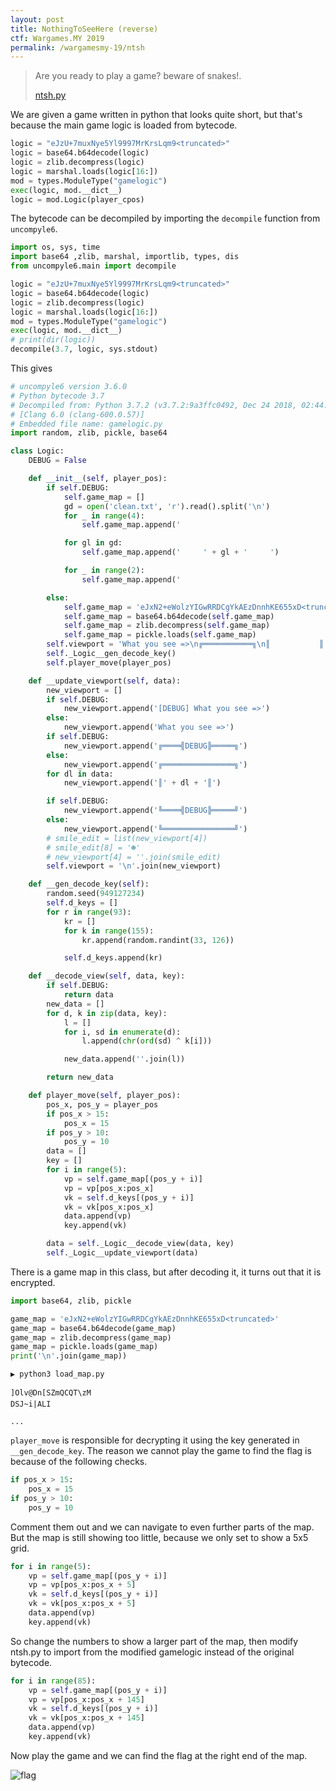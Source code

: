```yaml
---
layout: post
title: NothingToSeeHere (reverse)
ctf: Wargames.MY 2019
permalink: /wargamesmy-19/ntsh
---
```


> Are you ready to play a game? beware of snakes!.
> 
> [ntsh.py][ntsh]

We are given a game written in python that looks quite short, but that's because the main game logic is loaded from bytecode.

```py
logic = "eJzU+7muxNye5Yl9997MrKrsLqm9<truncated>"
logic = base64.b64decode(logic)
logic = zlib.decompress(logic)
logic = marshal.loads(logic[16:])
mod = types.ModuleType("gamelogic")
exec(logic, mod.__dict__)
logic = mod.Logic(player_cpos)
```

The bytecode can be decompiled by importing the `decompile` function from `uncompyle6`.

```py
import os, sys, time
import base64 ,zlib, marshal, importlib, types, dis
from uncompyle6.main import decompile

logic = "eJzU+7muxNye5Yl9997MrKrsLqm9<truncated>"
logic = base64.b64decode(logic)
logic = zlib.decompress(logic)
logic = marshal.loads(logic[16:])
mod = types.ModuleType("gamelogic")
exec(logic, mod.__dict__)
# print(dir(logic))
decompile(3.7, logic, sys.stdout)
```

This gives

```py
# uncompyle6 version 3.6.0
# Python bytecode 3.7
# Decompiled from: Python 3.7.2 (v3.7.2:9a3ffc0492, Dec 24 2018, 02:44:43) 
# [Clang 6.0 (clang-600.0.57)]
# Embedded file name: gamelogic.py
import random, zlib, pickle, base64

class Logic:
    DEBUG = False

    def __init__(self, player_pos):
        if self.DEBUG:
            self.game_map = []
            gd = open('clean.txt', 'r').read().split('\n')
            for _ in range(4):
                self.game_map.append('                                                                                                                                                                     ')

            for gl in gd:
                self.game_map.append('     ' + gl + '     ')

            for _ in range(2):
                self.game_map.append('                                                                                                                                                                     ')

        else:
            self.game_map = 'eJxN2+eWolzYIGwRRDCgYkAEzDnnhKE655xD<truncated>'
            self.game_map = base64.b64decode(self.game_map)
            self.game_map = zlib.decompress(self.game_map)
            self.game_map = pickle.loads(self.game_map)
        self.viewport = 'What you see =>\n╔═══════════╗\n║           ║ \n║           ║ \n║     ☻     ║ \n║           ║ \n║           ║ \n╚═══════════╝'
        self._Logic__gen_decode_key()
        self.player_move(player_pos)

    def __update_viewport(self, data):
        new_viewport = []
        if self.DEBUG:
            new_viewport.append('[DEBUG] What you see =>')
        else:
            new_viewport.append('What you see =>')
        if self.DEBUG:
            new_viewport.append('╔════╣DEBUG╠═════╗')
        else:
            new_viewport.append('╔════════════════╗')
        for dl in data:
            new_viewport.append('║' + dl + '║')

        if self.DEBUG:
            new_viewport.append('╚════╣DEBUG╠═════╝')
        else:
            new_viewport.append('╚════════════════╝')
        # smile_edit = list(new_viewport[4])
        # smile_edit[8] = '☻'
        # new_viewport[4] = ''.join(smile_edit)
        self.viewport = '\n'.join(new_viewport)

    def __gen_decode_key(self):
        random.seed(949127234)
        self.d_keys = []
        for r in range(93):
            kr = []
            for k in range(155):
                kr.append(random.randint(33, 126))

            self.d_keys.append(kr)

    def __decode_view(self, data, key):
        if self.DEBUG:
            return data
        new_data = []
        for d, k in zip(data, key):
            l = []
            for i, sd in enumerate(d):
                l.append(chr(ord(sd) ^ k[i]))

            new_data.append(''.join(l))

        return new_data

    def player_move(self, player_pos):
        pos_x, pos_y = player_pos
        if pos_x > 15:
            pos_x = 15
        if pos_y > 10:
            pos_y = 10
        data = []
        key = []
        for i in range(5):
            vp = self.game_map[(pos_y + i)]
            vp = vp[pos_x:pos_x]
            vk = self.d_keys[(pos_y + i)]
            vk = vk[pos_x:pos_x]
            data.append(vp)
            key.append(vk)

        data = self._Logic__decode_view(data, key)
        self._Logic__update_viewport(data)
```

There is a game map in this class, but after decoding it, it turns out that it is encrypted.

```py
import base64, zlib, pickle

game_map = 'eJxN2+eWolzYIGwRRDCgYkAEzDnnhKE655xD<truncated>'
game_map = base64.b64decode(game_map)
game_map = zlib.decompress(game_map)
game_map = pickle.loads(game_map)
print('\n'.join(game_map))
```

```plaintext
▶ python3 load_map.py

]Olv@Dn[SZmQCQT\zM
DSJ~i|ALI

...
```

`player_move` is responsible for decrypting it using the key generated in `__gen_decode_key`. The reason we cannot play the game to find the flag is because of the following checks.

```py
if pos_x > 15:
    pos_x = 15
if pos_y > 10:
    pos_y = 10
```

Comment them out and we can navigate to even further parts of the map. But the map is still showing too little, because we only set to show a 5x5 grid.

```py
for i in range(5):
    vp = self.game_map[(pos_y + i)]
    vp = vp[pos_x:pos_x + 5]
    vk = self.d_keys[(pos_y + i)]
    vk = vk[pos_x:pos_x + 5]
    data.append(vp)
    key.append(vk)
```

So change the numbers to show a larger part of the map, then modify ntsh.py to import from the modified gamelogic instead of the original bytecode.

```py
for i in range(85):
    vp = self.game_map[(pos_y + i)]
    vp = vp[pos_x:pos_x + 145]
    vk = self.d_keys[(pos_y + i)]
    vk = vk[pos_x:pos_x + 145]
    data.append(vp)
    key.append(vk)
```

Now play the game and we can find the flag at the right end of the map.

![flag][flag]

[ntsh]:{{site.baseurl}}/ctfs/wargamesmy-19/ntsh/ntsh.py
[flag]:{{site.baseurl}}/ctfs/wargamesmy-19/ntsh/flag.png
